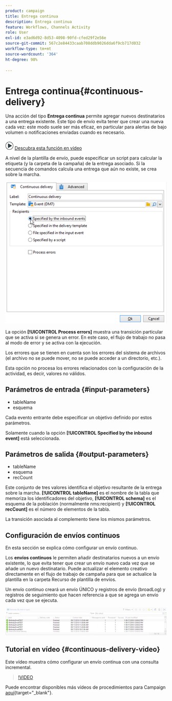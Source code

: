 ```yaml
---
product: campaign
title: Entrega continua
description: Entrega continua
feature: Workflows, Channels Activity
role: User
exl-id: e3ad6d92-8d53-4098-90fd-cfed29f2e56e
source-git-commit: 567c2e84433caab708ddb9026dda6f9cb717d032
workflow-type: tm+mt
source-wordcount: '364'
ht-degree: 98%

---
```


# Entrega continua{#continuous-delivery}



Una acción del tipo **Entrega continua** permite agregar nuevos destinatarios a una entrega existente. Este tipo de envío evita tener que crear una nueva cada vez: este modo suele ser más eficaz, en particular para alertas de bajo volumen o notificaciones enviadas cuando es necesario.

![](assets/do-not-localize/how-to-video.png) [Descubra esta función en vídeo](#continuous-delivery-video)

A nivel de la plantilla de envío, puede especificar un script para calcular la etiqueta (y la carpeta de la campaña) de la entrega asociado. Si la secuencia de comandos calcula una entrega que aún no existe, se crea sobre la marcha.

![](assets/edit_diffusion_fil.png)

La opción **[!UICONTROL Process errors]** muestra una transición particular que se activa si se genera un error. En este caso, el flujo de trabajo no pasa al modo de error y se activa con la ejecución.

Los errores que se tienen en cuenta son los errores del sistema de archivos (el archivo no se puede mover, no se puede acceder a un directorio, etc.).

Esta opción no procesa los errores relacionados con la configuración de la actividad, es decir, valores no válidos.

## Parámetros de entrada {#input-parameters}

* tableName
* esquema

Cada evento entrante debe especificar un objetivo definido por estos parámetros.

Solamente cuando la opción **[!UICONTROL Specified by the inbound event]** está seleccionada.

## Parámetros de salida {#output-parameters}

* tableName
* esquema
* recCount

Este conjunto de tres valores identifica el objetivo resultante de la entrega sobre la marcha. **[!UICONTROL tableName]** es el nombre de la tabla que memoriza los identificadores del objetivo, **[!UICONTROL schema]** es el esquema de la población (normalmente nms:recipient) y **[!UICONTROL recCount]** es el número de elementos de la tabla.

La transición asociada al complemento tiene los mismos parámetros.

## Configuración de envíos continuos

En esta sección se explica cómo configurar un envío continuo.

Los **envíos continuos** le permiten añadir destinatarios nuevos a un envío existente, lo que evita tener que crear un envío nuevo cada vez que se añade un nuevo destinatario. Puede actualizar el elemento creativo directamente en el flujo de trabajo de campaña para que se actualice la plantilla en la carpeta Recurso de plantilla de envíos.

Un envío continuo creará un envío ÚNICO y registros de envío (broadLog) y registros de seguimiento que hacen referencia a que se agrega un envío cada vez que se ejecuta.

![Entrega continua](assets/delivery_continuous.jpg)

## Tutorial en vídeo {#continuous-delivery-video}

Este vídeo muestra cómo configurar un envío continua con una consulta incremental.

>[!VIDEO](https://video.tv.adobe.com/v/25039?quality=12)

Puede encontrar disponibles más vídeos de procedimientos para Campaign [aquí](https://experienceleague.adobe.com/docs/campaign-learn/tutorials/getting-started/introduction-to-adobe-campaign.html){target="_blank"}.
